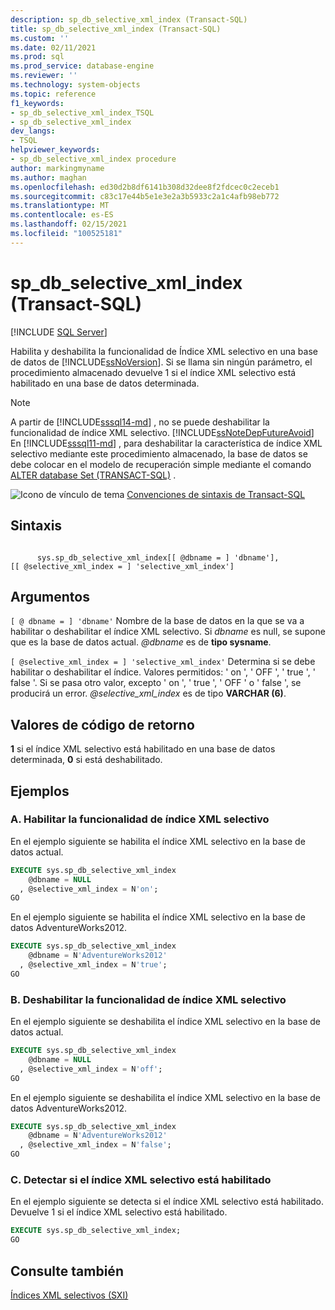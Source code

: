 ```yaml
---
description: sp_db_selective_xml_index (Transact-SQL)
title: sp_db_selective_xml_index (Transact-SQL)
ms.custom: ''
ms.date: 02/11/2021
ms.prod: sql
ms.prod_service: database-engine
ms.reviewer: ''
ms.technology: system-objects
ms.topic: reference
f1_keywords:
- sp_db_selective_xml_index_TSQL
- sp_db_selective_xml_index
dev_langs:
- TSQL
helpviewer_keywords:
- sp_db_selective_xml_index procedure
author: markingmyname
ms.author: maghan
ms.openlocfilehash: ed30d2b8df6141b308d32dee8f2fdcec0c2eceb1
ms.sourcegitcommit: c83c17e44b5e1e3e2a3b5933c2a1c4afb98eb772
ms.translationtype: MT
ms.contentlocale: es-ES
ms.lasthandoff: 02/15/2021
ms.locfileid: "100525181"
---
```

# <a name="sp_db_selective_xml_index-transact-sql"></a>sp_db_selective_xml_index (Transact-SQL)
[!INCLUDE [SQL Server](../../includes/applies-to-version/sqlserver.md)]

  Habilita y deshabilita la funcionalidad de Índice XML selectivo en una base de datos de [!INCLUDE[ssNoVersion](../../includes/ssnoversion-md.md)]. Si se llama sin ningún parámetro, el procedimiento almacenado devuelve 1 si el índice XML selectivo está habilitado en una base de datos determinada.  

> [!NOTE]  
> A partir de [!INCLUDE[sssql14-md](../../includes/sssql14-md.md)] , no se puede deshabilitar la funcionalidad de índice XML selectivo. [!INCLUDE[ssNoteDepFutureAvoid](../../includes/ssnotedepfutureavoid-md.md)] En [!INCLUDE[sssql11-md](../../includes/sssql11-md.md)] , para deshabilitar la característica de índice XML selectivo mediante este procedimiento almacenado, la base de datos se debe colocar en el modelo de recuperación simple mediante el comando [ALTER database Set &#40;TRANSACT-SQL&#41;](../../t-sql/statements/alter-database-transact-sql-set-options.md) .  
  
 ![Icono de vínculo de tema](../../database-engine/configure-windows/media/topic-link.gif "Icono de vínculo de tema") [Convenciones de sintaxis de Transact-SQL](../../t-sql/language-elements/transact-sql-syntax-conventions-transact-sql.md)  
  
## <a name="syntax"></a>Sintaxis  
  
```syntaxsql
  
      sys.sp_db_selective_xml_index[[ @dbname = ] 'dbname'],   
[[ @selective_xml_index = ] 'selective_xml_index']  
```  
  
## <a name="arguments"></a>Argumentos  
`[ @ dbname = ] 'dbname'` Nombre de la base de datos en la que se va a habilitar o deshabilitar el índice XML selectivo. Si *dbname* es null, se supone que es la base de datos actual. *@dbname* es de **tipo sysname**.


`[ @selective_xml_index = ] 'selective_xml_index'` Determina si se debe habilitar o deshabilitar el índice. Valores permitidos: ' on ', ' OFF ', ' true ', ' false '. Si se pasa otro valor, excepto ' on ', ' true ', ' OFF ' o ' false ', se producirá un error. *@selective_xml_index* es de tipo **VARCHAR (6)**.

  
## <a name="return-code-values"></a>Valores de código de retorno  
 **1** si el índice XML selectivo está habilitado en una base de datos determinada, **0** si está deshabilitado.  
  
## <a name="examples"></a>Ejemplos  
  
### <a name="a-enable-selective-xml-index-functionality"></a>A. Habilitar la funcionalidad de índice XML selectivo  
 En el ejemplo siguiente se habilita el índice XML selectivo en la base de datos actual.  
  
```sql
EXECUTE sys.sp_db_selective_xml_index  
    @dbname = NULL  
  , @selective_xml_index = N'on';  
GO  
```  
  
 En el ejemplo siguiente se habilita el índice XML selectivo en la base de datos AdventureWorks2012.  
  
```sql
EXECUTE sys.sp_db_selective_xml_index  
    @dbname = N'AdventureWorks2012'  
  , @selective_xml_index = N'true';  
GO  
```  
  
### <a name="b-disable-selective-xml-index-functionality"></a>B. Deshabilitar la funcionalidad de índice XML selectivo  
 En el ejemplo siguiente se deshabilita el índice XML selectivo en la base de datos actual.  
  
```sql
EXECUTE sys.sp_db_selective_xml_index  
    @dbname = NULL  
  , @selective_xml_index = N'off';  
GO  
```  
  
 En el ejemplo siguiente se deshabilita el índice XML selectivo en la base de datos AdventureWorks2012.  
  
```sql
EXECUTE sys.sp_db_selective_xml_index  
    @dbname = N'AdventureWorks2012'  
  , @selective_xml_index = N'false';  
GO  
```  
  
### <a name="c-detect-if-selective-xml-index-is-enabled"></a>C. Detectar si el índice XML selectivo está habilitado  
 En el ejemplo siguiente se detecta si el índice XML selectivo está habilitado. Devuelve 1 si el índice XML selectivo está habilitado.  
  
```sql
EXECUTE sys.sp_db_selective_xml_index;  
GO  
```  
  
## <a name="see-also"></a>Consulte también  
 [Índices XML selectivos &#40;SXI&#41;](../../relational-databases/xml/selective-xml-indexes-sxi.md)  
   